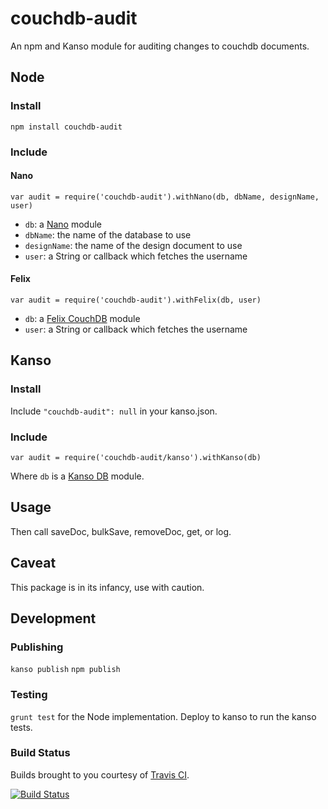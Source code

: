 # couchdb-audit

An npm and Kanso module for auditing changes to couchdb documents.

## Node

### Install

```npm install couchdb-audit```

### Include

#### Nano

```var audit = require('couchdb-audit').withNano(db, dbName, designName, user)```

* `db`: a [Nano](https://github.com/dscape/nano) module
* `dbName`: the name of the database to use
* `designName`: the name of the design document to use
* `user`: a String or callback which fetches the username

#### Felix

```var audit = require('couchdb-audit').withFelix(db, user)```

* `db`: a [Felix CouchDB](https://github.com/felixge/node-couchdb) module
* `user`: a String or callback which fetches the username

## Kanso

### Install

Include `"couchdb-audit": null` in your kanso.json.

### Include

```var audit = require('couchdb-audit/kanso').withKanso(db)```

Where `db` is a [Kanso DB](https://github.com/kanso/db) module.

## Usage

Then call saveDoc, bulkSave, removeDoc, get, or log.

## Caveat

This package is in its infancy, use with caution.

## Development

### Publishing

`kanso publish`
`npm publish`

### Testing

`grunt test` for the Node implementation. Deploy to kanso to run the kanso tests.

### Build Status

Builds brought to you courtesy of [Travis CI](https://travis-ci.org/medic/couchdb-audit).

[![Build Status](https://travis-ci.org/medic/couchdb-audit.png?branch=master)](https://travis-ci.org/medic/couchdb-audit/branches)